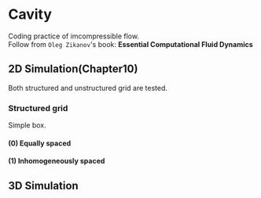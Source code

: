 # Cavity
Coding practice of imcompressible flow.  
Follow from `Oleg Zikanov`'s book: __Essential Computational Fluid Dynamics__

## 2D Simulation(Chapter10)
Both structured and unstructured grid are tested.

### Structured grid
Simple box.

#### (0) Equally spaced

#### (1) Inhomogeneously spaced


## 3D Simulation

